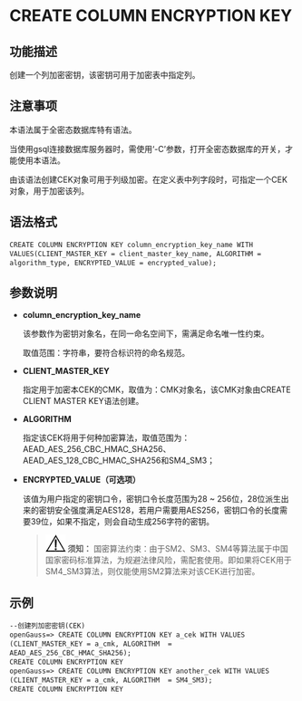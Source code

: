 # CREATE COLUMN ENCRYPTION KEY<a name="ZH-CN_TOPIC_0294528089"></a>

## 功能描述<a name="section1020475817135"></a>

创建一个列加密密钥，该密钥可用于加密表中指定列。

## 注意事项<a name="section1120413582134"></a>

本语法属于全密态数据库特有语法。

当使用gsql连接数据库服务器时，需使用‘-C’参数，打开全密态数据库的开关，才能使用本语法。

由该语法创建CEK对象可用于列级加密。在定义表中列字段时，可指定一个CEK对象，用于加密该列。

## 语法格式<a name="section182042586132"></a>

```
CREATE COLUMN ENCRYPTION KEY column_encryption_key_name WITH VALUES(CLIENT_MASTER_KEY = client_master_key_name, ALGORITHM = algorithm_type, ENCRYPTED_VALUE = encrypted_value);
```

## 参数说明<a name="section32041258181311"></a>

-   **column\_encryption\_key\_name**

    该参数作为密钥对象名，在同一命名空间下，需满足命名唯一性约束。

    取值范围：字符串，要符合标识符的命名规范。

-   **CLIENT\_MASTER\_KEY**

    指定用于加密本CEK的CMK，取值为：CMK对象名，该CMK对象由CREATE CLIENT MASTER KEY语法创建。

-   **ALGORITHM**

    指定该CEK将用于何种加密算法，取值范围为：AEAD\_AES\_256\_CBC\_HMAC\_SHA256、AEAD\_AES\_128\_CBC\_HMAC\_SHA256和SM4\_SM3；

-   **ENCRYPTED\_VALUE（可选项）**

    该值为用户指定的密钥口令，密钥口令长度范围为28 \~ 256位，28位派生出来的密钥安全强度满足AES128，若用户需要用AES256，密钥口令的长度需要39位，如果不指定，则会自动生成256字符的密钥。

    >![](public_sys-resources/icon-notice.gif) **须知：** 
    >国密算法约束：由于SM2、SM3、SM4等算法属于中国国家密码标准算法，为规避法律风险，需配套使用。即如果将CEK用于SM4\_SM3算法，则仅能使用SM2算法来对该CEK进行加密。


## 示例<a name="section18204185851316"></a>

```
--创建列加密密钥(CEK)
openGauss=> CREATE COLUMN ENCRYPTION KEY a_cek WITH VALUES (CLIENT_MASTER_KEY = a_cmk, ALGORITHM  = AEAD_AES_256_CBC_HMAC_SHA256);
CREATE COLUMN ENCRYPTION KEY
openGauss=> CREATE COLUMN ENCRYPTION KEY another_cek WITH VALUES (CLIENT_MASTER_KEY = a_cmk, ALGORITHM  = SM4_SM3);
CREATE COLUMN ENCRYPTION KEY
```

